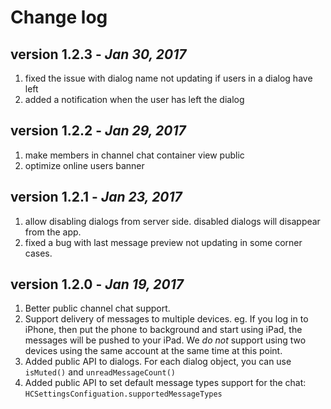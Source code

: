 # Change log
## version 1.2.3 - *Jan 30, 2017*
1. fixed the issue with dialog name not updating if users in a dialog have left
2. added a notification when the user has left the dialog

## version 1.2.2 - *Jan 29, 2017*
1. make members in channel chat container view public
2. optimize online users banner

## version 1.2.1 - *Jan 23, 2017*
1. allow disabling dialogs from server side. disabled dialogs will disappear from the app.
2. fixed a bug with last message preview not updating in some corner cases.

## version 1.2.0 - *Jan 19, 2017*
1. Better public channel chat support.
2. Support delivery of messages to multiple devices. eg. If you log in to iPhone, then put the phone to background and start using iPad, the messages will be pushed to your iPad. We *do not* support using two devices using the same account at the same time at this point.
3. Added public API to dialogs. For each dialog object, you can use `isMuted()` and `unreadMessageCount()`
4. Added public API to set default message types support for the chat: `HCSettingsConfiguation.supportedMessageTypes`
